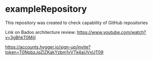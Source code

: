 # exampleRepository
This repository was created to check capability of GitHub repositories

Link on Badoo architecture review:
https://www.youtube.com/watch?v=3gBhkT0MijI

https://accounts.hygger.io/sign-up/invite?token=T0NpbzJqZlZKakYzbm1vVTk4aUVxUT09
